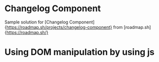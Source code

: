 # Changelog Component
Sample solution for [Changelog Component]{https://roadmap.sh/projects/changelog-component} from [roadmap.sh]{https://roadmap.sh/}

# Using DOM manipulation by using js
